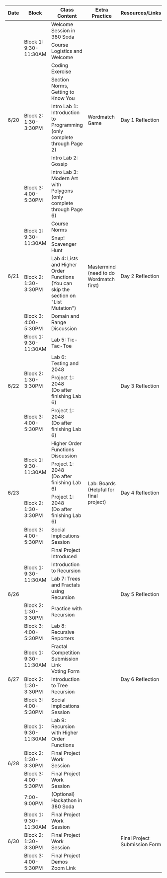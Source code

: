 <table class="table table-bordered schedule-table">
  <thead>
    <tr>
      <th>Date</th>
      <th>Block</th>
      <th>Class Content</th>
      <th>Extra Practice</th>
      <th>Resources/Links</th>
    </tr>
  </thead>
  <tbody class="js-scheduleContent">
    <tr>
      <td rowspan = "7">6/20</td>
      <td rowspan = "3">Block 1: 9:30-11:30AM</td>
      <td>Welcome Session in 380 Soda</td>
      <td rowspan = "7">Wordmatch Game</td>
      <td rowspan = "7">Day 1 Reflection</td>
    </tr>
    <tr>
      <td>Course Logistics and Welcome</td>
    </tr>
    <tr>
      <td>Coding Exercise</td>
    </tr>
    <tr>
      <td rowspan = "3">Block 2: 1:30-3:30PM</td>
      <td>Section Norms, Getting to Know You</td>
    </tr>
    <tr>
      <td>Intro Lab 1: Introduction to Programming<br/>(only complete through Page 2)
      </td>
    </tr>
    <tr>
      <td>Intro Lab 2: Gossip</td>
    </tr>
    <tr>
      <td>Block 3: 4:00-5:30PM</td>
      <td>Intro Lab 3: Modern Art with Polygons<br/>(only complete through Page 6)</td>
    </tr>
    <tr>
      <td rowspan = "4">6/21</td>
      <td rowspan = "2">Block 1: 9:30-11:30AM</td>
      <td>Course Norms</td>
      <td rowspan = "4">Mastermind<br/>(need to do Wordmatch first)</td>
      <td rowspan = "4">Day 2 Reflection</td>
    </tr>
    <tr>
      <td>Snap&#33; Scavenger Hunt</td>
    </tr>
    <tr>
      <td>Block 2: 1:30-3:30PM</td>
      <td>Lab 4: Lists and Higher Order Functions<br/>(You can skip the section on "List Mutation")</td>
    </tr>
    <tr>
      <td>Block 3: 4:00-5:30PM</td>
      <td>Domain and Range Discussion</td>
    </tr>
    <tr>
      <td rowspan = "4">6/22</td>
      <td>Block 1: 9:30-11:30AM</td>
      <td>Lab 5: Tic-Tac-Toe</td>
      <td rowspan = "4"></td>
      <td rowspan = "4">Day 3 Reflection</td>
    </tr>
    <tr>
      <td rowspan = "2">Block 2: 1:30-3:30PM</td>
      <td>Lab 6: Testing and 2048</td>
    </tr>
    <tr>
      <td>Project 1: 2048<br/>(Do after finishing Lab 6)</td>
    </tr>
    <tr>
      <td>Block 3: 4:00-5:30PM</td>
      <td>Project 1: 2048<br/>(Do after finishing Lab 6)</td>
    </tr>
    <tr>
      <td rowspan = "4">6/23</td>
      <td rowspan = "2">Block 1: 9:30-11:30AM</td>
      <td>Higher Order Functions Discussion</td>
      <td rowspan = "4">Lab: Boards<br/>(Helpful for final project)</td>
      <td rowspan = "4">Day 4 Reflection</td>
    </tr>
    <tr>
      <td>Project 1: 2048<br/>(Do after finishing Lab 6)</td>
    </tr>
    <tr>
      <td>Block 2: 1:30-3:30PM</td>
      <td>Project 1: 2048<br/>(Do after finishing Lab 6)</td>
    </tr>
    <tr>
      <td>Block 3: 4:00-5:30PM</td>
      <td>Social Implications Session</td>
    </tr>
    <tr>
      <td rowspan = "5">6/26</td>
      <td rowspan = "3">Block 1: 9:30-11:30AM</td>
      <td>Final Project Introduced</td>
      <td rowspan = "5"></td>
      <td rowspan = "5">Day 5 Reflection</td>
    </tr>
    <tr>
      <td>Introduction to Recursion</td>
    </tr>
    <tr>
      <td>Lab 7: Trees and Fractals using Recursion</td>
    </tr>
    <tr>
      <td>Block 2: 1:30-3:30PM</td>
      <td>Practice with Recursion</td>
    </tr>
    <tr>
      <td>Block 3: 4:00-5:30PM</td>
      <td>Lab 8: Recursive Reporters</td>
    </tr>
    <tr>
      <td rowspan = "3">6/27</td>
      <td>Block 1: 9:30-11:30AM</td>
      <td>Fractal Competition<br/>Submission Link<br/>Voting Form</td>
      <td rowspan = "3"></td>
      <td rowspan = "3">Day 6 Reflection</td>
    </tr>
    <tr>
      <td>Block 2: 1:30-3:30PM</td>
      <td>Introduction to Tree Recursion</td>
    </tr>
    <tr>
      <td>Block 3: 4:00-5:30PM</td>
      <td>Social Implications Session</td>
    </tr>
    <tr>
      <td rowspan = "4">6/28</td>
      <td>Block 1: 9:30-11:30AM</td>
      <td>Lab 9: Recursion with Higher Order Functions</td>
      <td rowspan = "4"></td>
      <td rowspan = "4"></td>
    </tr>
    <tr>
      <td>Block 2: 1:30-3:30PM</td>
      <td>Final Project Work Session</td>
    </tr>
    <tr>
      <td>Block 3: 4:00-5:30PM</td>
      <td>Final Project Work Session</td>
    </tr>
    <tr>
      <td>7:00-9:00PM</td>
      <td>(Optional) Hackathon in 380 Soda</td>
    </tr>
    <tr>
      <td rowspan = "3">6/30</td>
      <td>Block 1: 9:30-11:30AM</td>
      <td>Final Project Work Session</td>
      <td rowspan = "3"></td>
      <td rowspan = "3">Final Project Submission Form </td>
    </tr>
    <tr>
      <td>Block 2: 1:30-3:30PM</td>
      <td>Final Project Work Session</td>
    </tr>
    <tr>
      <td>Block 3: 4:00-5:30PM</td>
      <td>Final Project Demos<br/>Zoom Link</td>
    </tr>
  </tbody>
</table>

